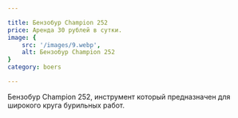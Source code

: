 ```yaml
---

title: Бензобур Champion 252
price: Аренда 30 рублей в сутки.
image: {
    src: '/images/9.webp',
    alt: Бензобур Champion 252
}
category: boers

---
```


Бензобур Champion 252, инструмент который предназначен для широкого круга бурильных работ.